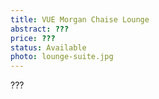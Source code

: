 ```yaml
---
title: VUE Morgan Chaise Lounge
abstract: ???
price: ???
status: Available
photo: lounge-suite.jpg
---
```

???
